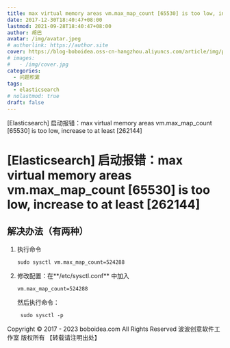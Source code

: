```yaml
---
title: max virtual memory areas vm.max_map_count [65530] is too low, increase to at least [262144]
date: 2017-12-30T18:40:47+08:00
lastmod: 2021-09-28T18:40:47+08:00
author: 胡巴
avatar: /img/avatar.jpeg
# authorlink: https://author.site
cover: https://blog-boboidea.oss-cn-hangzhou.aliyuncs.com/article/img/posts/max virtual memory areas vm.jpg
# images:
#   - /img/cover.jpg
categories:
  - 问题积累
tags:
  - elasticsearch
# nolastmod: true
draft: false
---
```


[Elasticsearch] 启动报错：max virtual memory areas vm.max_map_count [65530] is too low, increase to at least [262144]

<!--more-->

# [Elasticsearch] 启动报错：max virtual memory areas vm.max_map_count [65530] is too low, increase to at least [262144]

## 解决办法（有两种）

1. 执行命令

       sudo sysctl vm.max_map_count=524288

2. 修改配置：在**/etc/sysctl.conf** 中加入

       vm.max_map_count=524288

    然后执行命令：

        sudo sysctl -p

<!--declare-declare-->

Copyright &copy; 2017 - 2023 boboidea.com All Rights Reserved 波波创意软件工作室 版权所有 【转载请注明出处】
